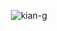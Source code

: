 <p align="center"><img src="https://github-profile-trophy.vercel.app/?username=kian-g" alt="kian-g" /></p>
